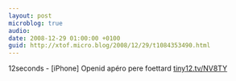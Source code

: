 ```yaml
---
layout: post
microblog: true
audio: 
date: 2008-12-29 01:00:00 +0100
guid: http://xtof.micro.blog/2008/12/29/t1084353490.html
---
```

12seconds - [iPhone] Openid apéro pere foettard  [tiny12.tv/NV8TY](http://tiny12.tv/NV8TY)
